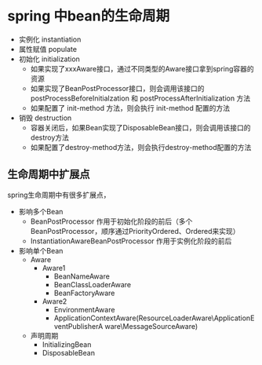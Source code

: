 # spring 中bean的生命周期
- 实例化 instantiation
- 属性赋值 populate
- 初始化 initialization
  - 如果实现了xxxAware接口，通过不同类型的Aware接口拿到spring容器的资源
  - 如果实现了BeanPostProcessor接口，则会调用该接口的postProcessBeforeInitialzation 和 postProcessAfterInitialization 方法
  - 如果配置了 init-method 方法，则会执行 init-method 配置的方法
- 销毁 destruction
  - 容器关闭后，如果Bean实现了DisposableBean接口，则会调用该接口的destroy方法
  - 如果配置了destroy-method方法，则会执行destroy-method配置的方法
## 生命周期中扩展点
spring生命周期中有很多扩展点，
- 影响多个Bean
  - BeanPostProcessor 作用于初始化阶段的前后（多个BeanPostProcessor，顺序通过PriorityOrdered、Ordered来实现）
  - InstantiationAwareBeanPostProcessor 作用于实例化阶段的前后
- 影响单个Bean
  - Aware
    - Aware1
      - BeanNameAware
      - BeanClassLoaderAware
      - BeanFactoryAware
    - Aware2
      - EnvironmentAware
      - ApplicationContextAware(ResourceLoaderAware\ApplicationEventPublisherA ware\MessageSourceAware)
  - 声明周期
    - InitializingBean
    - DisposableBean